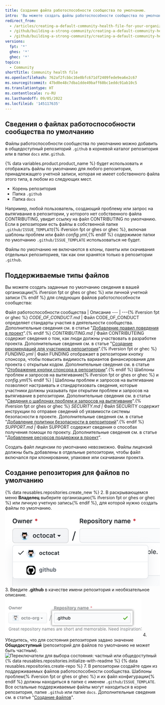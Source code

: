 ```yaml
---
title: Создание файла работоспособности сообщества по умолчанию.
intro: 'Вы можете создать файлы работоспособности сообщества по умолчанию, такие как CONTRIBUTING и CODE_OF_CONDUCT. Файлы по умолчанию будут использоваться для любого репозитория, принадлежащего учетной записи, который не содержит собственный файл такого рода.'
redirect_from:
  - /articles/creating-a-default-community-health-file-for-your-organization
  - /github/building-a-strong-community/creating-a-default-community-health-file-for-your-organization
  - /github/building-a-strong-community/creating-a-default-community-health-file
versions:
  fpt: '*'
  ghes: '*'
  ghec: '*'
topics:
  - Community
shortTitle: Community health file
ms.openlocfilehash: 762af2fcbbc16e0bfc671df2409fede9ea6e2c67
ms.sourcegitcommit: 47bd0e48c7dba1dde49baff60bc1eddc91ab10c5
ms.translationtype: HT
ms.contentlocale: ru-RU
ms.lasthandoff: 09/05/2022
ms.locfileid: '145117635'
---
```

## Сведения о файлах работоспособности сообщества по умолчанию

Файлы работоспособности сообщества по умолчанию можно добавить в общедоступный репозиторий `.github` в корневой каталог репозитория или в папки `docs` или`.github`.

{% data variables.product.product_name %} будет использовать и отображать файлы по умолчанию для любого репозитория, принадлежащего учетной записи, которая не имеет собственного файла этого типа, в любом из следующих мест.
- Корень репозитория
- Папка `.github`
- Папка `docs`

Например, любой пользователь, создающий проблему или запрос на вытягивание в репозитории, у которого нет собственного файла CONTRIBUTING, увидит ссылку на файл CONTRIBUTING по умолчанию. Если в репозитории есть файлы в собственной папке `.github/ISSUE_TEMPLATE`{% ifversion fpt or ghes or ghec %}, включая шаблоны проблем или файл *config.yml*,{% endif %} содержимое папки по умолчанию `.github/ISSUE_TEMPLATE` использоваться не будет.

Файлы по умолчанию не включаются в клоны, пакеты или скачивания отдельных репозиториев, так как они хранятся только в репозитории `.github`.

## Поддерживаемые типы файлов

Вы можете создать заданные по умолчанию сведения в вашей организации{% ifversion fpt or ghes or ghec %} или личной учетной записи {% endif %} для следующих файлов работоспособности сообщества:

Файл работоспособности сообщества | Описание --- | ---{% ifversion fpt or ghec %} *CODE_OF_CONDUCT.md* | Файл CODE_OF_CONDUCT определяет стандарты участия в деятельности сообщества. Дополнительные сведения см. в статье "[Добавление правил поведения в проект](/articles/adding-a-code-of-conduct-to-your-project/)".{% endif %} *CONTRIBUTING.md |* Файл CONTRIBUTEING содержит сведения о том, как люди должны участвовать в разработке проекта. Дополнительные сведения см. в статье "[Создание рекомендаций для участников репозитория](/articles/setting-guidelines-for-repository-contributors/)".{% ifversion fpt or ghec %} *FUNDING.yml* | Файл FUNDING отображает в репозитории кнопку спонсора, чтобы повысить видимость вариантов финансирования для проекта с открытым кодом. Дополнительные сведения см. в статье "[Отображение кнопки спонсора в репозитории](/articles/displaying-a-sponsor-button-in-your-repository)".{% endif %} Шаблоны проблем и запросов на вытягивание{% ifversion fpt or ghes or ghec %} и *config.yml*{% endif %} | Шаблоны проблем и запросов на вытягивание позволяют настраивать и стандартизовать сведения, которые участники должны указывать при открытии проблем и запросов на вытягивание в репозитории. Дополнительные сведения см. в статье "[Сведения о шаблонах проблем и запросов на вытягивание](/articles/about-issue-and-pull-request-templates/)".{% ifversion fpt or ghes or ghec %} *SECURITY.md |* Файл SECURITY содержит инструкции по отправке сведений об уязвимости системы безопасности в проекте. Дополнительные сведения см. в статье "[Добавление политики безопасности в репозиторий](/code-security/getting-started/adding-a-security-policy-to-your-repository)".{% endif %} *SUPPORT.md |* Файл SUPPORT содержит сведения о способах получения помощи по проекту. Дополнительные сведения см. в статье "[Добавление ресурсов поддержки в проект](/articles/adding-support-resources-to-your-project/)".

Создать файл лицензии по умолчанию невозможно. Файлы лицензий должны быть добавлены в отдельные репозитории, чтобы файл включался при клонировании, упаковке или скачивании проекта.

## Создание репозитория для файлов по умолчанию

{% data reusables.repositories.create_new %}
2. В раскрывающемся меню **Владелец** выберите организацию{% ifversion fpt or ghes or ghec %} или личную учетную запись{% endif %}, для которой нужно создать файлы по умолчанию.
  ![Раскрывающееся меню "Владелец"](/assets/images/help/repository/create-repository-owner.png)
3. Введите **.github** в качестве имени репозитория и необязательное описание.
  ![Поле создания репозитория](/assets/images/help/repository/default-file-repository-name.png)
4. Убедитесь, что для состояния репозитория задано значение **Общедоступный** (репозиторий для файлов по умолчанию не может быть частным).
  ![Переключатели для выбора состояния: частный или общедоступный](/assets/images/help/repository/create-repository-public-private.png) {% data reusables.repositories.initialize-with-readme %} {% data reusables.repositories.create-repo %}
7. В репозитории создайте один из поддерживаемых файлов работоспособности сообщества. Шаблоны проблем{% ifversion fpt or ghes or ghec %} и их файл конфигурации{% endif %} должны находиться в папке с именем `.github/ISSUE_TEMPLATE`. Все остальные поддерживаемые файлы могут находиться в корне репозитория, папке `.github` или папке `docs`. Дополнительные сведения см. в статье "[Создание файлов](/articles/creating-new-files/)".
